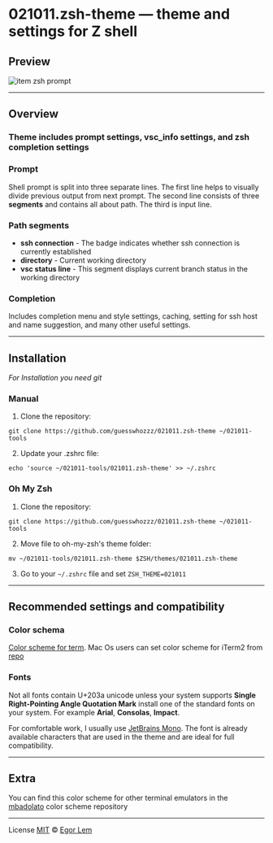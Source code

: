 # 021011.zsh-theme — theme and settings for Z shell

## **Preview**

![item zsh prompt](https://github.com/guesswhozzz/021011/blob/main/demos/zsh-theme-demo-min.png?raw=true)

---

## **Overview**
### Theme includes prompt settings, vsc_info settings, and zsh completion settings
### **Prompt**

Shell prompt is split into three separate lines. The first line helps to visually 
divide previous output from next prompt. The second line consists of three **segments** and contains all about path. The third is input line. 

### **Path segments**

- **ssh connection** - The badge indicates whether ssh connection is currently established
- **directory** - Current working directory
- **vsc status line** - This segment displays current branch status in the working directory

### **Completion**

Includes completion menu and style settings, caching, setting for ssh host and name suggestion, 
and many other useful settings.

---

## **Installation**

_For Installation you need git_

### **Manual**

1. Clone the repository:

```shell
git clone https://github.com/guesswhozzz/021011.zsh-theme ~/021011-tools
```
2. Update your .zshrc file:

```shell
echo 'source ~/021011-tools/021011.zsh-theme' >> ~/.zshrc
```

### **Oh My Zsh**

1. Clone the repository:

```shell
git clone https://github.com/guesswhozzz/021011.zsh-theme ~/021011-tools
```

2. Move file to oh-my-zsh's theme folder:

```shell
mv ~/021011-tools/021011.zsh-theme $ZSH/themes/021011.zsh-theme
```

3. Go to your `~/.zshrc` file and set `ZSH_THEME=021011`

---

## **Recommended settings and compatibility**

### Color schema

[Color scheme for term](https://github.com/guesswhozzz/guezwhoz-scheme/blob/main/color-scheme/guezwhoz-scheme.yaml). Mac Os users can set color scheme for iTerm2 from [repo](https://github.com/guesswhozzz/guezwhoz-iterm2-theme)

### Fonts

Not all fonts contain U+203a unicode unless your system supports **Single Right-Pointing Angle Quotation Mark** install one of the standard fonts on your system. For example **Arial**, **Consolas**, **Impact**. 

For comfortable work, I usually use [JetBrains Mono](https://www.jetbrains.com/lp/mono/). 
The font is already available characters that are used in the theme and are ideal for full compatibility.

---

## **Extra**

You can find this color scheme for other terminal emulators in the [mbadolato](https://github.com/mbadolato/iTerm2-Color-Schemes) color scheme repository

---

License [MIT](https://github.com/guesswhozzz/guezwhoz-vscode-theme/blob/master/LICENSE) © [Egor Lem](https://github.com/guesswhozzz)
